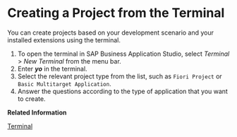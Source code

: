 <!-- loioc29e1a3a652242e089af453c2177249a -->

# Creating a Project from the Terminal

You can create projects based on your development scenario and your installed extensions using the terminal.

1.  To open the terminal in SAP Business Application Studio, select *Terminal* \> *New Terminal* from the menu bar.
2.  Enter ***yo*** in the terminal.
3.  Select the relevant project type from the list, such as `Fiori Project` or `Basic Multitarget Application`.
4.  Answer the questions according to the type of application that you want to create.

**Related Information**  


[Terminal](Terminal_c8b4ae9.md)

